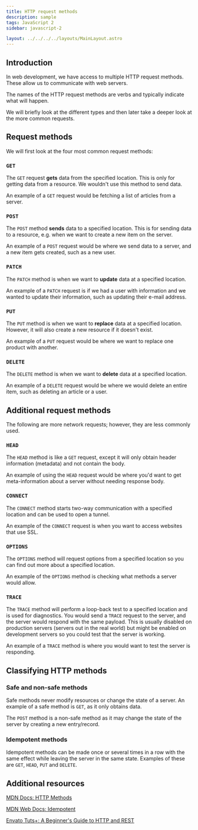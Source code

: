 ```yaml
---
title: HTTP request methods
description: sample
tags: JavaScript 2
sidebar: javascript-2

layout: ../../../../layouts/MainLayout.astro
---
```


## Introduction

In web development, we have access to multiple HTTP request methods. These allow us to communicate with web servers.

The names of the HTTP request methods are verbs and typically indicate what will happen.

We will briefly look at the different types and then later take a deeper look at the more common requests.

## Request methods

We will first look at the four most common request methods:

### `GET`

The `GET` request **gets** data from the specified location. This is only for getting data from a resource. We wouldn't use this method to send data.

An example of a `GET` request would be fetching a list of articles from a server.

### `POST`

The `POST` method **sends** data to a specified location. This is for sending data to a resource, e.g. when we want to create a new item on the server.

An example of a `POST` request would be where we send data to a server, and a new item gets created, such as a new user.

### `PATCH`

The `PATCH` method is when we want to **update** data at a specified location.

An example of a `PATCH` request is if we had a user with information and we wanted to update their information, such as updating their e-mail address.

### `PUT`

The `PUT` method is when we want to **replace** data at a specified location. However, it will also create a new resource if it doesn't exist.

An example of a `PUT` request would be where we want to replace one product with another.

### `DELETE`

The `DELETE` method is when we want to **delete** data at a specified location.

An example of a `DELETE` request would be where we would delete an entire item, such as deleting an article or a user.

## Additional request methods

The following are more network requests; however, they are less commonly used.

### `HEAD`

The `HEAD` method is like a `GET` request, except it will only obtain header information (metadata) and not contain the body.

An example of using the `HEAD` request would be where you'd want to get meta-information about a server without needing response body.

### `CONNECT`

The `CONNECT` method starts two-way communication with a specified location and can be used to open a tunnel.

An example of the `CONNECT` request is when you want to access websites that use SSL.

### `OPTIONS`

The `OPTIONS` method will request options from a specified location so you can find out more about a specified location.

An example of the `OPTIONS` method is checking what methods a server would allow.

### `TRACE`

The `TRACE` method will perform a loop-back test to a specified location and is used for diagnostics. You would send a `TRACE` request to the server, and the server would respond with the same payload. This is usually disabled on production servers (servers out in the real world) but might be enabled on development servers so you could test that the server is working.

An example of a `TRACE` method is where you would want to test the server is responding.

## Classifying HTTP methods

### Safe and non-safe methods

Safe methods never modify resources or change the state of a server. An example of a safe method is `GET`, as it only obtains data.

The `POST` method is a non-safe method as it may change the state of the server by creating a new entry/record.

### Idempotent methods

Idempotent methods can be made once or several times in a row with the same effect while leaving the server in the same state. Examples of these are `GET`, `HEAD`, `PUT` and `DELETE`.

## Additional resources

[MDN Docs: HTTP Methods](https://developer.mozilla.org/en-US/docs/Web/HTTP/Methods)

[MDN Web Docs: Idempotent](https://developer.mozilla.org/en-US/docs/Glossary/Idempotent)

[Envato Tuts+: A Beginner's Guide to HTTP and REST](https://code.tutsplus.com/tutorials/a-beginners-guide-to-http-and-rest--net-16340)
